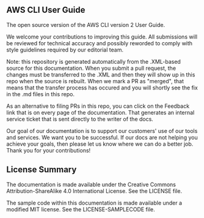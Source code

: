 ## AWS CLI User Guide

The open source version of the AWS CLI version 2 User Guide.

We welcome your contributions to improving this guide. All submissions will be reviewed for technical accuracy and possibly reworded to comply with style guidelines required by our editorial team.

Note: this repository is generated automatically from the .XML-based source for this documentation. When you submit a pull request, the changes must be transferred to the .XML and then they will show up in this repo when the source is rebuilt. When we mark a PR as "merged", that means that the transfer process has occured and you will shortly see the fix in the .md files in this repo.

As an alternative to filing PRs in this repo, you can click on the Feedback link that is on every page of the documentation. That generates an internal service ticket that is sent directly to the writer of the docs. 

Our goal of our documentation is to support our customers' use of our tools and services. We want you to be successful. If our docs are not helping you achieve your goals, then please let us know where we can do a better job. Thank you for your contributions!

## License Summary

The documentation is made available under the Creative Commons Attribution-ShareAlike 4.0 International License. See the LICENSE file.

The sample code within this documentation is made available under a modified MIT license. See the LICENSE-SAMPLECODE file.
